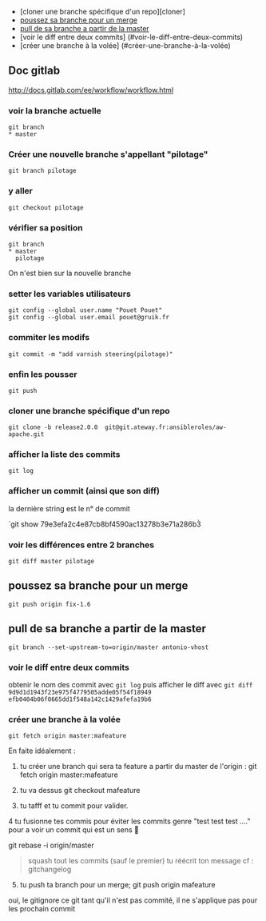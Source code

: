 [cloner une branche spécifique d'un repo]: #cloner
* [cloner une branche spécifique d'un repo][cloner]
* [poussez sa branche pour un merge](#poussez-sa-branche-pour-un-merge)
* [pull de sa branche a partir de la master](#pull-de-sa-branche-a-partir-de-la-master)
* [voir le diff entre deux commits] (#voir-le-diff-entre-deux-commits)
* [créer une branche à la volée] (#créer-une-branche-à-la-volée)

## Doc gitlab
http://docs.gitlab.com/ee/workflow/workflow.html


### voir la branche actuelle
```
git branch
* master
```
### Créer une nouvelle branche s'appellant "pilotage" 
`git branch pilotage`
### y aller
`git checkout pilotage`
### vérifier sa position
```
git branch
* master
  pilotage
```
On n'est bien sur la nouvelle branche 
### setter les variables utilisateurs 
```
git config --global user.name "Pouet Pouet"
git config --global user.email pouet@gruik.fr
```
### commiter les modifs
`git commit -m "add varnish steering(pilotage)"`
### enfin les pousser
`git push`
### cloner une branche spécifique d'un repo
`git clone -b release2.0.0  git@git.ateway.fr:ansibleroles/aw-apache.git`

### afficher la liste des commits

`git log`

### afficher un commit (ainsi que son diff) 
 la dernière string est le n° de commit
 
`git show 79e3efa2c4e87cb8bf4590ac13278b3e71a286b3̀ 

### voir les différences entre 2 branches
`git diff master pilotage`

## poussez sa branche pour un merge
`git push origin fix-1.6`

## pull de sa branche a partir de la master

`git branch --set-upstream-to=origin/master antonio-vhost`

### voir le diff entre deux commits

obtenir le nom des commit avec `git log`
puis afficher le diff avec
`git diff 9d9d1d1943f23e975f4779505adde05f54f18949 efb0404b06f0665dd1f548a142c1429afefa19b6`


### créer une branche à la volée

`git fetch origin master:mafeature`


En faite idéalement :

1. tu créer une branch qui sera ta feature a partir du master de l'origin :
git fetch origin master:mafeature

2. tu va dessus
git checkout mafeature

3. tu tafff et tu commit pour valider.

4 tu fusionne tes commis pour éviter les commits genre "test test test ...." pour a voir un commit qui est un sens 🙂

git rebase -i origin/master
>squash tout les commits (sauf le premier)
> tu réécrit ton message cf : gitchangelog
5. tu push ta branch pour un merge;
git push origin mafeature

oui, le gitignore ce git
tant qu'il n'est pas commité, il ne s'applique pas pour les prochain commit
